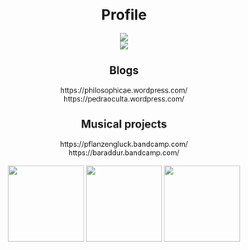 <h1 align="center">Profile</h1>
</div>
<div align="center">
    <img src="https://github-readme-stats.vercel.app/api?username=okkvlt&show_icons=true&locale=en&theme=synthwave" style="vertical-align: top;" /> <br>
    <img src="https://github-readme-stats.vercel.app/api/top-langs/?username=okkvlt&layout=compact&theme=synthwave&card_width=445" />
</div>
<h2 align="center">Blogs</h2>

<div align="center">
    https://philosophicae.wordpress.com/<br>
    https://pedraoculta.wordpress.com/
</div>

<h2 align="center">Musical projects</h2>

<div align="center">
    https://pflanzengluck.bandcamp.com/<br>
    https://baraddur.bandcamp.com/
</div>

<br>
<div align="center">
  <img height=150 src="https://media2.giphy.com/media/112CeAWuyhQX1C/giphy.gif"></img>
  <img height=150 src="https://giffiles.alphacoders.com/257/2577.gif"></img>
  <img height=150 src="https://steamuserimages-a.akamaihd.net/ugc/576820758911213449/ED8811473BDDB898792B4DAA16A2B168A8FF447A/?imw=512&imh=363&ima=fit&impolicy=Letterbox&imcolor=%23000000&letterbox=true"></img>
</div>
